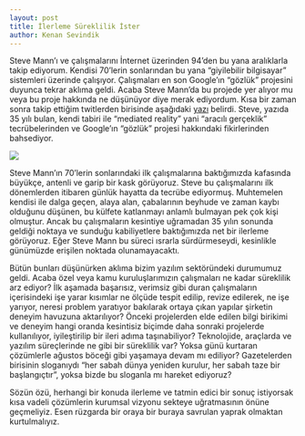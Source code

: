 ```yaml
---
layout: post
title: İlerleme Süreklilik İster
author: Kenan Sevindik
---
```


Steve Mann’ı ve çalışmalarını İnternet üzerinden 94’den bu yana aralıklarla takip ediyorum. Kendisi 70’lerin sonlarından 
bu yana “giyilebilir bilgisayar” sistemleri üzerinde çalışıyor. Çalışmaları en son Google’ın “gözlük” projesini duyunca 
tekrar aklıma geldi. Acaba Steve Mann’da bu projede yer alıyor mu veya bu proje hakkında ne düşünüyor diye merak ediyordum. 
Kısa bir zaman sonra takip ettiğim twitlerden birisinde aşağıdaki [yazı](http://spectrum.ieee.org/geek-life/profiles/steve-mann-my-augmediated-life) 
belirdi. Steve, yazıda 35 yılı bulan, kendi tabiri ile “mediated reality” yani “aracılı gerçeklik” tecrübelerinden ve 
Google’ın “gözlük” projesi hakkındaki fikirlerinden bahsediyor.

![](http://kenansevindik.com/assets/images/ilerleme_sureklilik_ister.jpeg)

Steve Mann’ın 70’lerin sonlarındaki ilk çalışmalarına baktığımızda kafasında büyükçe, antenli ve garip bir kask görüyoruz. 
Steve bu çalışmalarını ilk dönemlerden itibaren günlük hayatta da tecrübe ediyormuş. Muhtemelen kendisi ile dalga geçen, 
alaya alan, çabalarının beyhude ve zaman kaybı olduğunu düşünen, bu külfete katlanmayı anlamlı bulmayan pek çok kişi 
olmuştur. Ancak bu çalışmaların kesintiye uğramadan 35 yılın sonunda geldiği noktaya ve sunduğu kabiliyetlere baktığımızda 
net bir ilerleme görüyoruz. Eğer Steve Mann bu süreci ısrarla sürdürmeseydi, kesinlikle günümüzde erişilen noktada 
olunamayacaktı.

Bütün bunları düşünürken aklıma bizim yazılım sektöründeki durumumuz geldi. Acaba özel veya kamu kuruluşlarımızın 
çalışmaları ne kadar süreklilik arz ediyor? İlk aşamada başarısız, verimsiz gibi duran çalışmaların içerisindeki işe 
yarar kısımlar ne ölçüde tespit edilip, revize edilerek, ne işe yarıyor, neresi problem yaratıyor bakılarak ortaya çıkan 
yapılar şirketin deneyim havuzuna aktarılıyor? Önceki projelerden elde edilen bilgi birikimi ve deneyim hangi oranda 
kesintisiz biçimde daha sonraki projelerde kullanılıyor, iyileştirilip bir ileri adıma taşınabiliyor? Teknolojide, 
araçlarda ve yazılım süreçlerinde ne gibi bir süreklilik var? Yoksa günü kurtaran çözümlerle ağustos böceği gibi yaşamaya 
devam mı ediliyor? Gazetelerden birisinin sloganıydı “her sabah dünya yeniden kurulur, her sabah taze bir başlangıçtır”, 
yoksa bizde bu sloganla mı hareket ediyoruz?

Sözün özü, herhangi bir konuda ilerleme ve tatmin edici bir sonuç istiyorsak kısa vadeli çözümlerin kurumsal vizyonu 
sekteye uğratmasının önüne geçmeliyiz. Esen rüzgarda bir oraya bir buraya savrulan yaprak olmaktan kurtulmalıyız.
